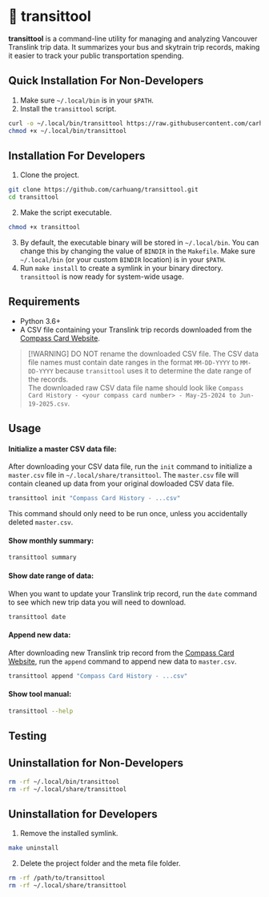 # 🚌 transittool

**transittool** is a command-line utility for managing and analyzing Vancouver Translink trip data. It summarizes your bus and skytrain trip records, making it easier to track your public transportation spending.

## Quick Installation For Non-Developers
1. Make sure `~/.local/bin` is in your `$PATH`.
2. Install the `transittool` script.
```bash
curl -o ~/.local/bin/transittool https://raw.githubusercontent.com/carhuang/transittool/refs/heads/main/transittool
chmod +x ~/.local/bin/transittool
```

## Installation For Developers
1. Clone the project.
```bash
git clone https://github.com/carhuang/transittool.git
cd transittool
```
2. Make the script executable.
```bash
chmod +x transittool
```
3. By default, the executable binary will be stored in `~/.local/bin`. You can change this by changing the value of `BINDIR` in the `Makefile`. Make sure `~/.local/bin` (or your custom `BINDIR` location) is in your `$PATH`. 
2. Run `make install` to create a symlink in your binary directory. `transittool` is now ready for system-wide usage.

## Requirements
- Python 3.6+
- A CSV file containing your Translink trip records downloaded from the [Compass Card Website](https://www.compasscard.ca/SignIn).

> [!WARNING] DO NOT rename the downloaded CSV file.
> The CSV data file names must contain date ranges in the format `MM-DD-YYYY` to `MM-DD-YYYY` because `transittool` uses it to determine the date range of the records.  
> The downloaded raw CSV data file name should look like `Compass Card History - <your compass card number> - May-25-2024 to Jun-19-2025.csv`.

## Usage
#### Initialize a master CSV data file:
After downloading your CSV data file, run the `init` command to initialize a `master.csv` file in `~/.local/share/transittool`. The `master.csv` file will contain cleaned up data from your original dowloaded CSV data file.
```bash
transittool init "Compass Card History - ...csv"
```
This command should only need to be run once, unless you accidentally deleted `master.csv`.
#### Show monthly summary:
```bash
transittool summary
```
#### Show date range of data:
When you want to update your Translink trip record, run the `date` command to see which new trip data you will need to download.
```bash
transittool date
```
#### Append new data:
After downloading new Translink trip record from the [Compass Card Website](https://www.compasscard.ca/SignIn), run the `append` command to append new data to `master.csv`.
```bash
transittool append "Compass Card History - ...csv"
```
#### Show tool manual:
```bash
transittool --help
```

## Testing

## Uninstallation for Non-Developers
```bash
rm -rf ~/.local/bin/transittool
rm -rf ~/.local/share/transittool
```

## Uninstallation for Developers
1. Remove the installed symlink.
```bash
make uninstall
```
2. Delete the project folder and the meta file folder.
```bash
rm -rf /path/to/transittool
rm -rf ~/.local/share/transittool
```